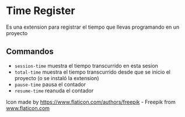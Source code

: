 # Time Register

Es una extension para registrar el tiempo que llevas programando en un proyecto

## Commandos

- `session-time` muestra el tiempo transcurrido en esta sesion
- `total-time` muestra el tiempo transcurrido desde que se inicio el proyecto (o se instaló la extension)
- `pause-time` pausa el contador
- `resume-time` reanuda el contador

Icon made by https://www.flaticon.com/authors/freepik - Freepik from www.flaticon.com